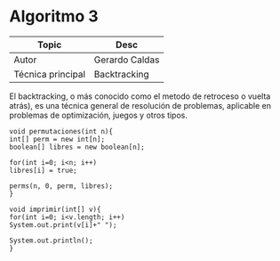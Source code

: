 # Algoritmo 3

Topic | Desc
-|-
Autor | Gerardo Caldas
Técnica principal | Backtracking

El backtracking, o más conocido como el metodo de retroceso o vuelta atrás), es una técnica general de resolución de problemas,
aplicable en problemas de optimización, juegos y otros tipos. 

~~~
void permutaciones(int n){
int[] perm = new int[n];
boolean[] libres = new boolean[n];

for(int i=0; i<n; i++)
libres[i] = true;

perms(n, 0, perm, libres);
}

void imprimir(int[] v){
for(int i=0; i<v.length; i++)
System.out.print(v[i]+" ");

System.out.println();
}

~~~
